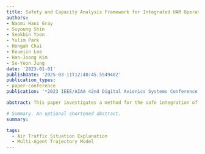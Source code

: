 ```yaml
---
title: Safety and Capacity Analysis Framework for Integrated UAM Operation in Airports
authors:
- Naomi Hani Gray
- Suyoung Shin
- Seokbin Yoon
- Yulim Park
- Hongah Chai
- Keumjin Lee
- Han-Joong Kim
- Se-Yeon Jung
date: '2023-01-01'
publishDate: '2025-03-11T12:40:45.554948Z'
publication_types:
- paper-conference
publication: '*2023 IEEE/AIAA 42nd Digital Avionics Systems Conference (DASC)*'

abstract: This paper investigates a method for the safe integration of urban air mobility (UAM) into controlled airspace while also analyzing its impact on the capacity of conventional aircraft runways. The proposed method consists of two main steps: route design and runway capacity assessment. In the first step, the UAM route is designed to maintain safe distances from obstacles and conventional traffic around the airport. In the second step, the impact of the route designed in the first step on runway capacity is assessed. The proposed method was applied to a potential vertiport location at Incheon International Airport using real traffic and obstacle data. The results demonstrated that the proposed method could assist decision-makers in comprehending various safety factors that influence the feasibility of UAM operations.

# Summary. An optional shortened abstract.
summary:

tags:
  - Air Traffic Situation Explanation
  - Multi-Agent Trajectory Model
---
```


